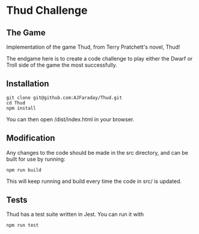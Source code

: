 # Thud Challenge

## The Game

Implementation of the game Thud, from Terry Pratchett's novel, Thud!

The endgame here is to create a code challenge to play either the Dwarf or Troll side
of the game the most successfully.

## Installation

```shell
git clone git@github.com:AJFaraday/Thud.git
cd Thud
npm install
```

You can then open /dist/index.html in your browser.

## Modification

Any changes to the code should be made in the src directory, and can be built for use
by running:

```shell
npm run build
```

This will keep running and build every time the code in src/ is updated.

## Tests

Thud has a test suite written in Jest. You can run it with 

```shell
npm run test
```
